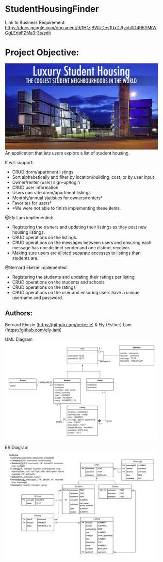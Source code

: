 # StudentHousingFinder
Link to Business Requirement: https://docs.google.com/document/d/1HfzjBWUDes1UxDi9yob0D4R6YMiWGgLErjpFZMa3-3s/edit
# Project Objective:
![Logo](screenshots/SH.png)
An application that lets users explore a list of student housing.

It will support:
* CRUD dorm/apartment listings
* Sort alphabetically and filter by location/building, cost, or by user input
* Owner/renter (user) sign-up/login 
* CRUD user information
* Users can rate dorm/apartment listings
* Monthly/annual statistics for owners/renters*
* Favorites for users*
* *We were not able to finish implementing these items.

@Ely Lam implemented:
* Registering the owners and updating their listings as they post new housing listings.
* CRUD operations on the listings.
* CRUD operations on the messages between users and ensuring each message has one distinct sender and one distinct receiver.
* Making sure users are alloted separate accesses to listings than students are.

@Bernard Ekezie implemented:
* Registering the students and updating their ratings per listing.
* CRUD operations on the students and schools
* CRUD operations on the ratings
* CRUD operations on the user and ensuring users have a unique username and password.

## Authors:
Bernard Ekezie (https://github.com/bekezie) & Ely (Esther) Lam (https://github.com/ely-lam)

UML Diagram
![Logo](screenshots/Project1_UML.png)

ER Diagram
![Logo](screenshots/Project1_ERD.png)
